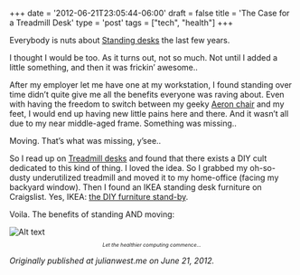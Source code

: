 +++
date = '2012-06-21T23:05:44-06:00'
draft = false
title = 'The Case for a Treadmill Desk'
type = 'post'
tags = ["tech", "health"]
+++

Everybody is nuts about <a href="http://en.wikipedia.org/wiki/Standing_desk">Standing desks</a> the last few years.<br />

I thought I would be too. As it turns out, not so much. Not until I added a little something, and then it was frickin’ awesome..<br />

After my employer let me have one at my workstation, I found standing over time didn’t quite give me all the benefits everyone was raving about. Even with having the freedom to switch between my geeky <a href="http://www.hermanmiller.com/Products/Aeron-Chairs">Aeron chair</a> and my feet, I would end up having new little pains here and there. And it wasn’t all due to my near middle-aged frame. Something was missing..<br />

Moving. That’s what was missing, y’see..<br />

So I read up on <a href="http://www.macworld.com/article/1156988/treadmilldesk.html">Treadmill desks</a> and found that there exists a DIY cult dedicated to this kind of thing. I loved the idea. So I grabbed my oh-so-dusty underutilized treadmill and moved it to my home-office (facing my backyard window). Then I found an IKEA standing desk furniture on Craigslist. Yes, IKEA: <a href="http://www.ikeahackers.net/">the DIY furniture stand-by</a>.<br />

Voila. The benefits of standing AND moving:<br />

<div>
  <img src="https://julianwest.me/Blog/posts/images/treadmill_desk.jpeg" alt="Alt text">
</div>
<div style="font-size: 9px;">
<p style="text-align: center;"><i>Let the healthier computing commence...</i></p>
</div>




<i>Originally published at julianwest.me on June 21, 2012.</i>